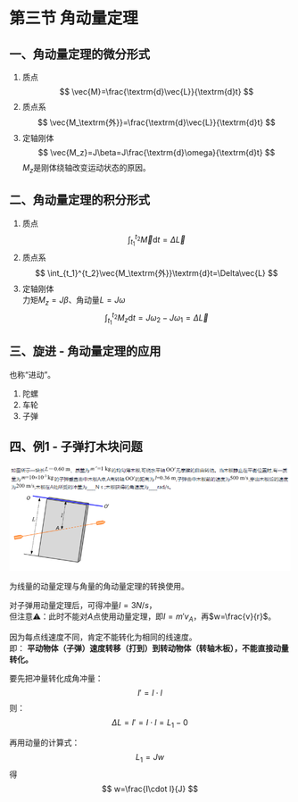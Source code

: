 # 第三节 角动量定理

## 一、角动量定理的微分形式

1. 质点
   $$
   \vec{M}=\frac{\textrm{d}\vec{L}}{\textrm{d}t}
   $$
2. 质点系
   $$
   \vec{M_\textrm{外}}=\frac{\textrm{d}\vec{L}}{\textrm{d}t}
   $$
3. 定轴刚体
   $$
   \vec{M_z}=J\beta=J\frac{\textrm{d}\omega}{\textrm{d}t}
   $$
   $M_z$是刚体绕轴改变运动状态的原因。

## 二、角动量定理的积分形式

1. 质点
   $$
   \int_{t_1}^{t_2}\vec{M}\textrm{d}t=\Delta\vec{L}
   $$
2. 质点系
   $$
   \int_{t_1}^{t_2}\vec{M_\textrm{外}}\textrm{d}t=\Delta\vec{L}
   $$
3. 定轴刚体  
   力矩$M_z=J\beta$、角动量$L=J\omega$
   $$
   \int_{t_1}^{t_2}M_z\textrm{d}t=J\omega_2-J\omega_1=\Delta\vec{L}
   $$

## 三、旋进 - 角动量定理的应用

也称“进动”。

1. 陀螺
2. 车轮
3. 子弹

## 四、例1 - 子弹打木块问题

![例1](images/5.3-Angular_Momentum-3--03-25_13-56-40.png)

为线量的动量定理与角量的角动量定理的转换使用。

对子弹用动量定理后，可得冲量$I=3N/s$，  
但注意⚠：此时不能对$A$点使用动量定理，即$I=m'v_A$，再$w=\frac{v}{r}$。

因为每点线速度不同，肯定不能转化为相同的线速度。  
即：
**平动物体（子弹）速度转移（打到）到转动物体（转轴木板），不能直接动量转化。**

要先把冲量转化成角冲量：
$$
I'=I\cdot l
$$
则：
$$
\Delta L=I'=I\cdot l = L_1-0
$$

再用动量的计算式：
$$
L_1=Jw
$$
得
$$
w=\frac{I\cdot l}{J}
$$
